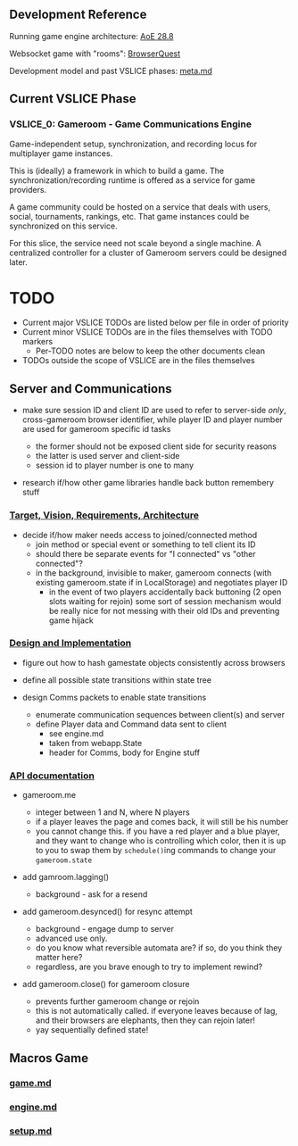 ## Development Reference

Running game engine architecture: [AoE 28.8](http://www.gamasutra.com/view/feature/3094/1500_archers_on_a_288_network_.php)

Websocket game with "rooms": [BrowserQuest](https://github.com/mozilla/BrowserQuest)

Development model and past VSLICE phases: [meta.md](meta.md)

## Current VSLICE Phase

### VSLICE_0: Gameroom - Game Communications Engine

Game-independent setup, synchronization, and recording locus for multiplayer game instances.

This is (ideally) a framework in which to build a game.
The synchronization/recording runtime is offered as a service for game providers.

A game community could be hosted on a service that deals with users, social, tournaments, rankings, etc.
That game instances could be synchronized on this service.

For this slice, the service need not scale beyond a single machine.
A centralized controller for a cluster of Gameroom servers could be designed later.

# TODO

- Current major VSLICE TODOs are listed below per file in order of priority
- Current minor VSLICE TODOs are in the files themselves with TODO markers
    - Per-TODO notes are below to keep the other documents clean
- TODOs outside the scope of VSLICE are in the files themselves

## Server and Communications

- make sure session ID and client ID are used to refer to server-side *only*, cross-gameroom browser identifier, while player ID and player number are used for gameroom specific id tasks
    - the former should not be exposed client side for security reasons
    - the latter is used server and client-side
    - session id to player number is one to many

- research if/how other game libraries handle back button remembery stuff
    
### [Target, Vision, Requirements, Architecture](gameroom/highlevel.md)

- decide if/how maker needs access to joined/connected method
    - join method or special event or something to tell client its ID
    - should there be separate events for "I connected" vs "other connected"?
    * in the background, invisible to maker, gameroom connects (with existing gameroom.state if in LocalStorage) and negotiates player ID
        * in the event of two players accidentally back buttoning (2 open slots waiting for rejoin) some sort of session mechanism would be really nice for not messing with their old IDs and preventing game hijack
           
### [Design and Implementation](gameroom/lowlevel.md)

- figure out how to hash gamestate objects consistently across browsers

- define all possible state transitions within state tree

- design Comms packets to enable state transitions
    - enumerate communication sequences between client(s) and server
    - define Player data and Command data sent to client
        - see engine.md
        - taken from webapp.State
        - header for Comms, body for Engine stuff

### [API documentation](gameroom/client.md)

- gameroom.me
    - integer between 1 and N, where N players
    - if a player leaves the page and comes back, it will still be his number
    - you cannot change this.  if you have a red player and a blue player, and they want to change who is controlling which color, then it is up to you to swap them by `schedule()`ing commands to change your `gameroom.state`

- add gamroom.lagging()
    - background - ask for a resend

- add gameroom.desynced() for resync attempt
    - background - engage dump to server
    - advanced use only.
    - do you know what reversible automata are? if so, do you think they matter here?
    - regardless, are you brave enough to try to implement rewind?

- add gameroom.close() for gameroom closure
    - prevents further gameroom change or rejoin
    - this is not automatically called. if everyone leaves because of lag, and their browsers are elephants, then they can rejoin later!
    - yay sequentially defined state!

## Macros Game

### [game.md](game.md)
### [engine.md](engine.md)
### [setup.md](setup.md)
